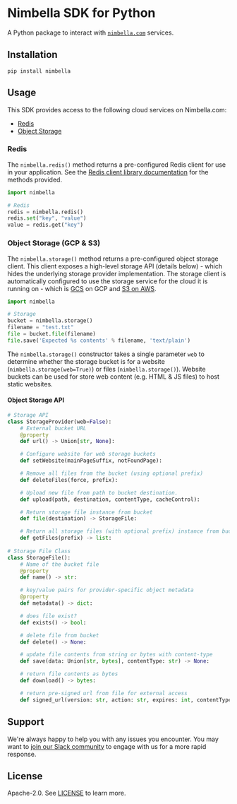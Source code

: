 # Nimbella SDK for Python

A Python package to interact with [`nimbella.com`](https://nimbella.com) services.

## Installation

```
pip install nimbella
```

## Usage

This SDK provides access to the following cloud services on Nimbella.com:

- [Redis](https://redis.io/)
- [Object Storage](https://en.wikipedia.org/wiki/Object_storage)

### Redis

The `nimbella.redis()` method returns a pre-configured Redis client for use in your application. See the [Redis client library documentation](https://pypi.org/project/redis/) for the methods provided.

```python
import nimbella

# Redis
redis = nimbella.redis()
redis.set("key", "value")
value = redis.get("key")
```

### Object Storage (GCP & S3)

The `nimbella.storage()` method returns a pre-configured object storage client. This client exposes a high-level storage API (details below) - which hides the underlying storage provider implementation. The storage client is automatically configured to use the storage service for the cloud it is running on - which is [GCS](https://cloud.google.com/storage/) on GCP and [S3 on AWS](https://aws.amazon.com/s3/).

```python
import nimbella

# Storage
bucket = nimbella.storage()
filename = "test.txt"
file = bucket.file(filename)
file.save('Expected %s contents' % filename, 'text/plain')
```

The `nimbella.storage()` constructor takes a single parameter `web` to determine whether the storage bucket is for a website (`nimbella.storage(web=True)`) or files (`nimbella.storage()`). Website buckets can be used for store web content (e.g. HTML & JS files) to host static websites.

#### Object Storage API

```python
# Storage API
class StorageProvider(web=False):    
    # External bucket URL
    @property
    def url() -> Union[str, None]:

    # Configure website for web storage buckets
    def setWebsite(mainPageSuffix, notFoundPage):

    # Remove all files from the bucket (using optional prefix)    
    def deleteFiles(force, prefix):

    # Upload new file from path to bucket destination.
    def upload(path, destination, contentType, cacheControl):

    # Return storage file instance from bucket
    def file(destination) -> StorageFile:

    # Return all storage files (with optional prefix) instance from bucket
    def getFiles(prefix) -> list:
      
# Storage File Class
class StorageFile():
    # Name of the bucket file
    @property
    def name() -> str:

    # key/value pairs for provider-specific object metadata
    @property
    def metadata() -> dict:

    # does file exist?
    def exists() -> bool:

    # delete file from bucket
    def delete() -> None:

    # update file contents from string or bytes with content-type
    def save(data: Union[str, bytes], contentType: str) -> None:

    # return file contents as bytes
    def download() -> bytes:

    # return pre-signed url from file for external access
    def signed_url(version: str, action: str, expires: int, contentType: str) -> str:
```

## Support

We're always happy to help you with any issues you encounter. You may want to [join our Slack community](https://nimbella-community.slack.com/) to engage with us for a more rapid response.

## License

Apache-2.0. See [LICENSE](LICENSE) to learn more.

